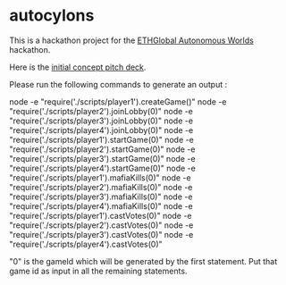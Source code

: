 # autocylons

This is a hackathon project for the [ETHGlobal Autonomous Worlds](https://ethglobal.com/events/autonomous) hackathon. 

Here is the [initial concept pitch deck](https://docs.google.com/presentation/d/1NTXjf348vRfqvpuiooTwFVi_AW8K4ZjuurIhTBsS7Ds/edit#slide=id.p).


Please run the following commands to generate an output : 


node -e "require('./scripts/player1').createGame()"
node -e "require('./scripts/player2').joinLobby(0)"
node -e "require('./scripts/player3').joinLobby(0)"
node -e "require('./scripts/player4').joinLobby(0)"
node -e "require('./scripts/player1').startGame(0)"
node -e "require('./scripts/player2').startGame(0)"
node -e "require('./scripts/player3').startGame(0)"
node -e "require('./scripts/player4').startGame(0)"
node -e "require('./scripts/player1').mafiaKills(0)"
node -e "require('./scripts/player2').mafiaKills(0)"
node -e "require('./scripts/player3').mafiaKills(0)"
node -e "require('./scripts/player4').mafiaKills(0)"
node -e "require('./scripts/player1').castVotes(0)"
node -e "require('./scripts/player2').castVotes(0)"
node -e "require('./scripts/player3').castVotes(0)"
node -e "require('./scripts/player4').castVotes(0)"

"0" is the gameId which will be generated by the first statement. Put that game id as input in all the remaining statements.


